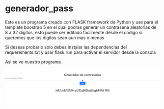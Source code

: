 # generador_pass
Este es un programa creado con FLASK framework de Python y use para el template boostrap 5 en el cual podras generar un contrasena aleatorias de 8 a 32 digitos, esto 
puede ser editado facilmente desde el codigo si queremos que los digitos sean aun mas o menos

Si deseas probarlo solo debes instalar las dependencias del requerements.txt y usar flask run para activar el servidor desde la consola

Asi se ve nuestro programa

![home](https://github.com/Revolutionnnn/generador_pass/blob/main/img/generador.png)
